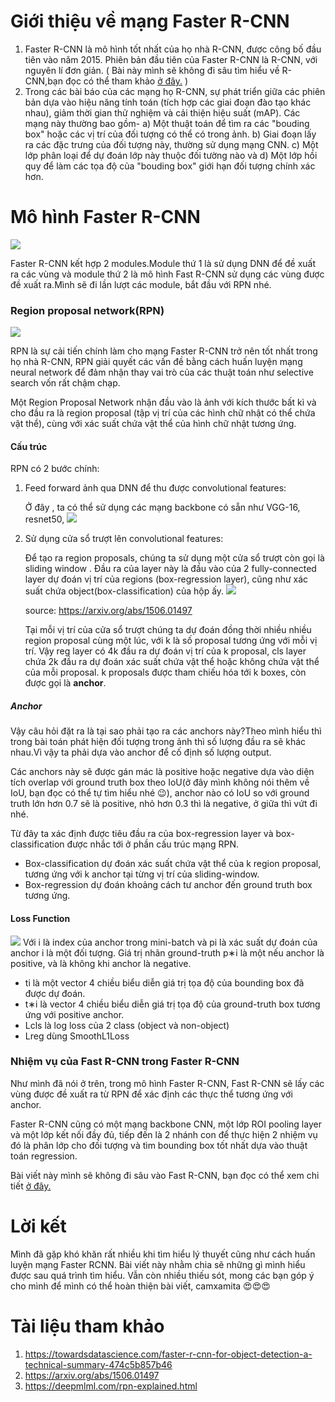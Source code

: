 # Giới thiệu về mạng Faster R-CNN
1.    Faster R-CNN là mô hình tốt nhất của họ nhà R-CNN, được công bố đầu tiên vào năm 2015. Phiên bản đầu tiên của Faster R-CNN là R-CNN, với nguyên lí đơn giản. ( Bài này mình sẽ không đi sâu tìm hiểu về R-CNN,bạn đọc có thể tham khảo [ở đây.](https://towardsdatascience.com/r-cnn-3a9beddfd55a) )
2.    Trong các bài báo của các mạng họ R-CNN, sự phát triển giữa các phiên bản dựa vào hiệu năng tính toán (tích hợp các giai đoạn đào tạo khác nhau), giảm thời gian thử nghiệm và cải thiện hiệu suất (mAP). Các mạng này thường bao gồm- a) Một thuật toán để tìm ra các "bouding box"  hoặc các vị trí của đối tượng có thể có trong ảnh. b) Giai đoạn lấy ra các đặc trưng của đối tượng này, thường sử dụng mạng CNN. c) Một lớp phân loại để dự đoán lớp này thuộc đối tường nào và d) Một lớp hồi quy để làm các tọa độ của "bouding box" giới hạn đối tượng chính xác hơn.
# Mô hình Faster R-CNN
![](https://images.viblo.asia/46605fcf-2c8a-4e84-87e9-002ded440691.jpeg)

Faster R-CNN kết hợp 2 modules.Module thứ 1 là sử dụng DNN để đề xuất ra các vùng và module thứ 2 là mô hình Fast R-CNN sử dụng các vùng được đề xuất ra.Mình sẽ đi lần lượt các module, bắt đầu với RPN nhé.
### Region proposal network(RPN)
![](https://images.viblo.asia/32d3da12-9344-4804-8c66-e2fa66a42562.jpeg)

   RPN là sự cải tiến chính làm cho mạng Faster R-CNN trở nên tốt nhất trong họ nhà R-CNN, RPN giải quyết các vấn đề bằng cách huấn luyện mạng neural network để đảm nhận thay vai trò của các thuật toán như selective search vốn rất chậm chạp.

   Một Region Proposal Network nhận đầu vào là ảnh với kích thước bất kì và cho đầu ra là region proposal (tập vị trí của các hình chữ nhật có thể chứa vật thể), cùng với xác suất chứa vật thể của hình chữ nhật tương ứng.
#### Cấu trúc
   RPN có 2 bước chính:
1.    Feed forward ảnh qua DNN để thu được convolutional features:

        Ở đây , ta có thể sử dụng các mạng backbone có sẵn như VGG-16, resnet50,
        ![](https://images.viblo.asia/9dc351b8-6dd3-4da4-b303-348404951334.png)

2.  Sử dụng cửa sổ trượt lên convolutional features:

     Để tạo ra region proposals, chúng ta sử dụng một  cửa sổ trượt còn gọi là sliding window . Đầu ra của layer này là đầu vào của 2 fully-connected layer dự đoán vị trí của regions (box-regression layer), cũng như xác suất chứa object(box-classification) của hộp ấy. 
    ![](https://images.viblo.asia/5a7dea6e-344f-4759-ac88-e5cf0c03875a.png)
    
    source: https://arxiv.org/abs/1506.01497
    
     Tại mỗi vị trí của cửa sổ trượt chúng ta dự đoán đồng thời nhiều nhiều region proposal cùng một lúc, với k là số proposal tương ứng với mỗi vị trí. Vậy reg layer có 4k đầu ra dự đoán vị trí của k proposal, cls layer chứa 2k đầu ra dự đoán xác suất chứa vật thể hoặc không chứa vật thể của mỗi proposal. k proposals được tham chiếu hóa tới k boxes, còn được gọi là **anchor**.
##### Anchor
   Vậy câu hỏi đặt ra là tại sao phải tạo ra các anchors này?Theo mình hiểu thì trong bài toán phát hiện đối tượng trong ảnh thì số lượng đầu ra sẽ khác nhau.Vì vậy ta phải dựa vào anchor để cố định số lượng output.
     
   Các anchors này sẽ được gán mác là positive hoặc negative dựa vào diện tích overlap với ground truth box theo IoU(ở đây mình không nói thêm về IoU, bạn đọc có thể tự tìm hiểu nhé :wink:), anchor nào có IoU so với ground truth lớn hơn 0.7 sẽ là positive, nhỏ hơn 0.3 thì là negative, ở giữa thì vứt đi nhé.
     
   Từ đây ta xác định được tiêu đầu ra của box-regression layer và box-classification được nhắc tới ở phần cấu trúc mạng RPN.

   * Box-classification dự đoán xác suất chứa vật thể của k region proposal, tương ứng với k anchor tại từng vị trí của sliding-window.
   * Box-regression dự đoán khoảng cách tư anchor đến ground truth box tương ứng.          
   ####  Loss Function
 ![](https://images.viblo.asia/1bfde1cd-19b6-40a8-a85d-4086e1b63333.png)
 Với i là index của anchor trong mini-batch và pi là xác suất dự đoán của anchor i là một đối tượng. Giá trị nhãn ground-truth p∗i là một nếu anchor là positive, và là không khi anchor là negative.

* ti là một vector 4 chiều biểu diễn giá trị tọa độ của bounding box đã được dự đoán.
* t∗i là vector 4 chiều biểu diễn giá trị tọa độ của ground-truth box tương ứng với positive anchor.
* Lcls là log loss của 2 class (object và non-object)
* Lreg dùng SmoothL1Loss
### Nhiệm vụ của Fast R-CNN trong Faster R-CNN
Như mình đã nói ở trên, trong mô hình Faster R-CNN, Fast R-CNN sẽ lấy các vùng được đề xuất ra từ RPN để xác định các thực thể tương ứng với anchor.

Faster R-CNN cũng có một mạng backbone CNN, một lớp ROI pooling layer và một lớp kết nối đầy đủ, tiếp đến là 2 nhánh con để thực hiện 2 nhiệm vụ đó là phân lớp cho đối tượng và tìm bounding box tốt nhất dựa vào thuật toán regression.

Bài viết này mình sẽ không đi sâu vào Fast R-CNN, bạn đọc có thể xem chi tiết [ở đây.](https://towardsdatascience.com/fast-r-cnn-for-object-detection-a-technical-summary-a0ff94faa022)
# Lời kết
Mình đã gặp khó khăn rất nhiều khi tìm hiểu lý thuyết cũng như cách huấn luyện mạng Faster RCNN. Bài viết này nhằm chia sẽ những gì mình hiểu được sau quá trình tìm hiểu. Vẫn còn nhiều thiếu sót, mong các bạn góp ý cho mình để mình có thể hoàn thiện bài viết, camxamita :heart_eyes::heart_eyes::heart_eyes:
# Tài liệu tham khảo
1. https://towardsdatascience.com/faster-r-cnn-for-object-detection-a-technical-summary-474c5b857b46
2. https://arxiv.org/abs/1506.01497
3. https://deepmlml.com/rpn-explained.html
